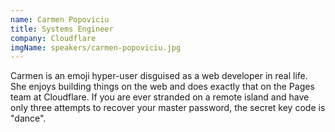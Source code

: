 ```yaml
---
name: Carmen Popoviciu
title: Systems Engineer
company: Cloudflare
imgName: speakers/carmen-popoviciu.jpg
---
```


Carmen is an emoji hyper-user disguised as a web developer in real life. She enjoys building things on the web and does exactly that on the Pages team at Cloudflare. If you are ever stranded on a remote island and have only three attempts to recover your master password, the secret key code is "dance".